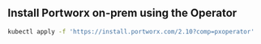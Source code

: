 ## Install Portworx on-prem using the Operator

```sh
kubectl apply -f 'https://install.portworx.com/2.10?comp=pxoperator'
```
